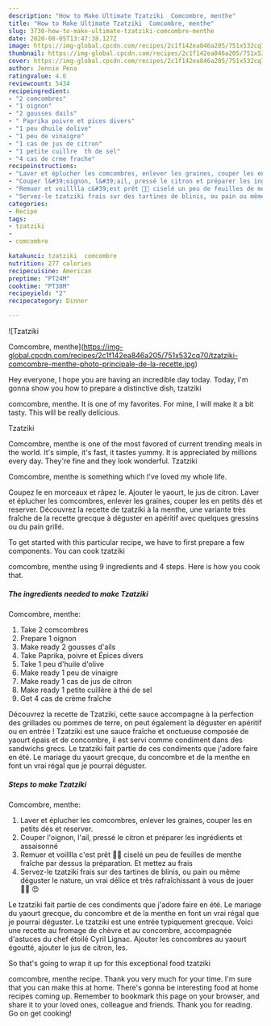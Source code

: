 ```yaml
---
description: "How to Make Ultimate Tzatziki  Comcombre, menthe"
title: "How to Make Ultimate Tzatziki  Comcombre, menthe"
slug: 3730-how-to-make-ultimate-tzatziki-comcombre-menthe
date: 2020-08-05T13:47:38.127Z
image: https://img-global.cpcdn.com/recipes/2c1f142ea846a205/751x532cq70/tzatziki-comcombre-menthe-photo-principale-de-la-recette.jpg
thumbnail: https://img-global.cpcdn.com/recipes/2c1f142ea846a205/751x532cq70/tzatziki-comcombre-menthe-photo-principale-de-la-recette.jpg
cover: https://img-global.cpcdn.com/recipes/2c1f142ea846a205/751x532cq70/tzatziki-comcombre-menthe-photo-principale-de-la-recette.jpg
author: Jennie Pena
ratingvalue: 4.6
reviewcount: 5434
recipeingredient:
- "2 comcombres"
- "1 oignon"
- "2 gousses dails"
- " Paprika poivre et pices divers"
- "1 peu dhuile dolive"
- "1 peu de vinaigre"
- "1 cas de jus de citron"
- "1 petite cuillre  th de sel"
- "4 cas de crme frache"
recipeinstructions:
- "Laver et éplucher les comcombres, enlever les graines, couper les en petits dés et reserver."
- "Couper l&#39;oignon, l&#39;ail, pressé le citron et préparer les ingrédients et assaisonné"
- "Remuer et voilllla c&#39;est prêt 👍🏾 ciselé un peu de feuilles de menthe fraîche par dessus la préparation. Et mettez au frais"
- "Servez-le tzatziki frais sur des tartines de blinis, ou pain ou même déguster le nature, un vrai délice et très rafraîchissant à vous de jouer 👌🏾 😍"
categories:
- Recipe
tags:
- tzatziki
- 
- comcombre

katakunci: tzatziki  comcombre 
nutrition: 277 calories
recipecuisine: American
preptime: "PT24M"
cooktime: "PT38M"
recipeyield: "2"
recipecategory: Dinner

---
```



![Tzatziki

Comcombre, menthe](https://img-global.cpcdn.com/recipes/2c1f142ea846a205/751x532cq70/tzatziki-comcombre-menthe-photo-principale-de-la-recette.jpg)

Hey everyone, I hope you are having an incredible day today. Today, I'm gonna show you how to prepare a distinctive dish, tzatziki

comcombre, menthe. It is one of my favorites. For mine, I will make it a bit tasty. This will be really delicious.

Tzatziki

Comcombre, menthe is one of the most favored of current trending meals in the world. It's simple, it's fast, it tastes yummy. It is appreciated by millions every day. They're fine and they look wonderful. Tzatziki

Comcombre, menthe is something which I've loved my whole life.

Coupez le en morceaux et râpez le. Ajouter le yaourt, le jus de citron. Laver et éplucher les comcombres, enlever les graines, couper les en petits dés et reserver. Découvrez la recette de tzatziki à la menthe, une variante très fraîche de la recette grecque à déguster en apéritif avec quelques gressins ou du pain grillé.


To get started with this particular recipe, we have to first prepare a few components. You can cook tzatziki

comcombre, menthe using 9 ingredients and 4 steps. Here is how you cook that.

<!--inarticleads1-->

##### The ingredients needed to make Tzatziki

Comcombre, menthe:

1. Take 2 comcombres
1. Prepare 1 oignon
1. Make ready 2 gousses d&#39;ails
1. Take  Paprika, poivre et Épices divers
1. Take 1 peu d&#39;huile d&#39;olive
1. Make ready 1 peu de vinaigre
1. Make ready 1 cas de jus de citron
1. Make ready 1 petite cuillère à thé de sel
1. Get 4 cas de crème fraîche


Découvrez la recette de Tzatziki, cette sauce accompagne à la perfection des grillades ou pommes de terre, on peut également la déguster en apéritif ou en entrée ! Tzatziki est une sauce fraîche et onctueuse composée de yaourt épais et de concombre, il est servi comme condiment dans des sandwichs grecs. Le tzatziki fait partie de ces condiments que j&#39;adore faire en été. Le mariage du yaourt grecque, du concombre et de la menthe en font un vrai régal que je pourrai déguster. 

<!--inarticleads2-->

##### Steps to make Tzatziki

Comcombre, menthe:

1. Laver et éplucher les comcombres, enlever les graines, couper les en petits dés et reserver.
1. Couper l&#39;oignon, l&#39;ail, pressé le citron et préparer les ingrédients et assaisonné
1. Remuer et voilllla c&#39;est prêt 👍🏾 ciselé un peu de feuilles de menthe fraîche par dessus la préparation. Et mettez au frais
1. Servez-le tzatziki frais sur des tartines de blinis, ou pain ou même déguster le nature, un vrai délice et très rafraîchissant à vous de jouer 👌🏾 😍


Le tzatziki fait partie de ces condiments que j&#39;adore faire en été. Le mariage du yaourt grecque, du concombre et de la menthe en font un vrai régal que je pourrai déguster. Le tzatziki est une entrée typiquement grecque. Voici une recette au fromage de chèvre et au concombre, accompagnée d&#39;astuces du chef étoilé Cyril Lignac. Ajouter les concombres au yaourt égoutté, ajouter le jus de citron, les. 

So that's going to wrap it up for this exceptional food tzatziki

comcombre, menthe recipe. Thank you very much for your time. I'm sure that you can make this at home. There's gonna be interesting food at home recipes coming up. Remember to bookmark this page on your browser, and share it to your loved ones, colleague and friends. Thank you for reading. Go on get cooking!
